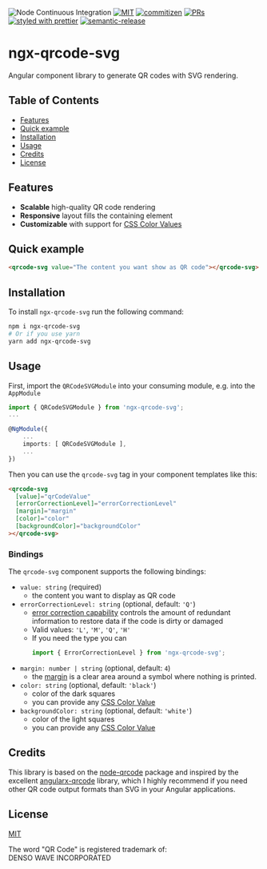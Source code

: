 ![Node Continuous Integration](https://github.com/katharinakoal/ngx-qrcode-svg/workflows/Node%20Continuous%20Integration/badge.svg)
[![MIT](https://img.shields.io/packagist/l/doctrine/orm.svg)]()
[![commitizen](https://img.shields.io/badge/commitizen-friendly-brightgreen.svg)]()
[![PRs](https://img.shields.io/badge/PRs-welcome-brightgreen.svg)]()
[![styled with prettier](https://img.shields.io/badge/styled_with-prettier-ff69b4.svg)](https://github.com/prettier/prettier)
[![semantic-release](https://img.shields.io/badge/%20%20%F0%9F%93%A6%F0%9F%9A%80-semantic--release-e10079.svg)](https://github.com/semantic-release/semantic-release)

# ngx-qrcode-svg

Angular component library to generate QR codes with SVG rendering.

## Table of Contents

- [Features](#features)
- [Quick example](#quick-example)
- [Installation](#installation)
- [Usage](#usage)
- [Credits](#credits)
- [License](#license)

## Features

- **Scalable** high-quality QR code rendering
- **Responsive** layout fills the containing element
- **Customizable** with support for [CSS Color Values](https://www.w3schools.com/cssref/css_colors_legal.asp)

## Quick example

```html
<qrcode-svg value="The content you want show as QR code"></qrcode-svg>
```

## Installation

To install `ngx-qrcode-svg` run the following command:

```bash
npm i ngx-qrcode-svg
# Or if you use yarn
yarn add ngx-qrcode-svg
```

## Usage

First, import the `QRCodeSVGModule` into your consuming module, e.g. into the `AppModule`

```typescript
import { QRCodeSVGModule } from 'ngx-qrcode-svg';
...

@NgModule({
    ...
    imports: [ QRCodeSVGModule ],
    ...
})
```

Then you can use the `qrcode-svg` tag in your component templates like this:

```html
<qrcode-svg
  [value]="qrCodeValue"
  [errorCorrectionLevel]="errorCorrectionLevel"
  [margin]="margin"
  [color]="color"
  [backgroundColor]="backgroundColor"
></qrcode-svg>
```

### Bindings

The `qrcode-svg` component supports the following bindings:

- `value: string` (required)
  - the content you want to display as QR code
- `errorCorrectionLevel: string` (optional, default: `'Q'`)
  - [error correction capability](https://www.qrcode.com/en/about/error_correction.html) controls the amount of redundant information to restore data if the code is dirty or damaged
  - Valid values: `'L'`, `'M'`, `'Q'`, `'H'`
  - If you need the type you can
    ```typescript
    import { ErrorCorrectionLevel } from 'ngx-qrcode-svg';
    ```
- `margin: number | string` (optional, default: `4`)
  - the [margin](https://www.qrcode.com/en/howto/code.html#marginH2Title) is a clear area around a symbol where nothing is printed.
- `color: string` (optional, default: `'black'`)
  - color of the dark squares
  - you can provide any [CSS Color Value](https://www.w3schools.com/cssref/css_colors_legal.asp)
- `backgroundColor: string` (optional, default: `'white'`)
  - color of the light squares
  - you can provide any [CSS Color Value](https://www.w3schools.com/cssref/css_colors_legal.asp)

## Credits

This library is based on the [node-qrcode](https://github.com/soldair/node-qrcode) package and inspired by the excellent [angularx-qrcode](https://github.com/cordobo/angularx-qrcode) library, which I highly recommend if you need other QR code output formats than SVG in your Angular applications.

## License

[MIT](https://github.com/katharinakoal/ngx-qrcode-svg/blob/master/LICENSE)

The word "QR Code" is registered trademark of:<br>
DENSO WAVE INCORPORATED
